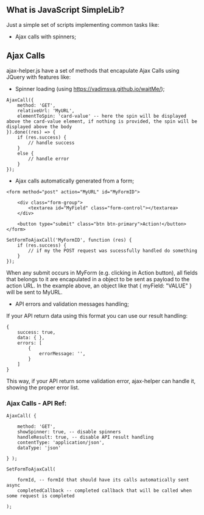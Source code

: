 ## What is JavaScript SimpleLib?

Just a simple set of scripts implementing common tasks like:

- Ajax calls with spinners;

## Ajax Calls

ajax-helper.js have a set of methods that encapulate Ajax Calls using JQuery with features like:

- Spinner loading (using https://vadimsva.github.io/waitMe/);

```
AjaxCall({
    method: 'GET',
    relativeUrl: 'MyURL',
    elementToSpin: 'card-value' -- here the spin will be displayed above the card-value element, if nothing is provided, the spin will be displayed above the body
}).done((res) => {
    if (res.success) {
        // handle success
    }
    else {
        // handle error
    }
});

```

- Ajax calls automatically generated from a form;

```
<form method="post" action="MyURL" id="MyFormID">
    
    <div class="form-group">        
        <textarea id="MyField" class="form-control"></textarea>        
    </div>
    
    <button type="submit" class="btn btn-primary">Action!</button>
</form>
```

```
SetFormToAjaxCall('MyFormID', function (res) {
    if (res.success) {
        // if my the POST request was sucessfully handled do something
    }
});
```

When any submit occurs in MyForm (e.g. clicking in Action button), all fields that belongs to it are encapulated in a object to be sent as payload to the action URL. In the example above, an object like that { myField: "VALUE" } will be sent to MyURL.

- API errors and validation messages handling;

If your API return data using this format you can use our result handling:

```
{
    success: true,
    data: { },
    errors: [
        {
            errorMessage: '',
        }
    ]
}
```

This way, if your API return some validation error, ajax-helper can handle it, showing the proper error list.

### Ajax Calls - API Ref:

```
AjaxCall( {

    method: 'GET', 
    showSpinner: true, -- disable spinners
    handleResult: true, -- disable API result handling 
    contentType: 'application/json', 
    dataType: 'json'

} );

SetFormToAjaxCall( 

    formId, -- formId that should have its calls automatically sent async
    completedCallback -- completed callback that will be called when some request is completed

);
```